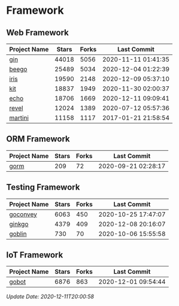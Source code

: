 # Framework

## Web Framework
| Project Name | Stars | Forks | Last Commit |
| ------------ | ----- | ----- | ----------- |
| [gin](https://github.com/gin-gonic/gin) | 44018 | 5056 | 2020-11-11 01:41:35 |
| [beego](https://github.com/astaxie/beego) | 25489 | 5034 | 2020-12-04 01:22:39 |
| [iris](https://github.com/kataras/iris) | 19590 | 2148 | 2020-12-09 05:37:10 |
| [kit](https://github.com/go-kit/kit) | 18837 | 1949 | 2020-11-30 02:00:37 |
| [echo](https://github.com/labstack/echo) | 18706 | 1669 | 2020-12-11 09:09:41 |
| [revel](https://github.com/revel/revel) | 12024 | 1389 | 2020-07-12 05:57:36 |
| [martini](https://github.com/go-martini/martini) | 11158 | 1117 | 2017-01-21 21:58:54 |

## ORM Framework
| Project Name | Stars | Forks | Last Commit |
| ------------ | ----- | ----- | ----------- |
| [gorm](https://github.com/jinzhu/gorm) | 209 | 72 | 2020-09-21 02:28:17 |

## Testing Framework
| Project Name | Stars | Forks | Last Commit |
| ------------ | ----- | ----- | ----------- |
| [goconvey](https://github.com/smartystreets/goconvey) | 6063 | 450 | 2020-10-25 17:47:07 |
| [ginkgo](https://github.com/onsi/ginkgo) | 4379 | 409 | 2020-12-08 20:16:07 |
| [goblin](https://github.com/franela/goblin) | 730 | 70 | 2020-10-06 15:55:58 |

## IoT Framework
| Project Name | Stars | Forks | Last Commit |
| ------------ | ----- | ----- | ----------- |
| [gobot](https://github.com/hybridgroup/gobot) | 6876 | 863 | 2020-12-01 09:54:44 |

*Update Date: 2020-12-11T20:00:58*
